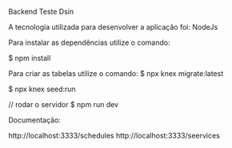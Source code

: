 Backend Teste Dsin

A tecnologia utilizada para desenvolver a aplicação foi:
NodeJs

Para instalar as dependências utilize o comando:

$ npm install

Para criar as tabelas utilize o comando:
$ npx knex migrate:latest

$ npx knex seed:run

// rodar o servidor
$ npm run dev


Documentação:

http://localhost:3333/schedules
http://localhost:3333/seervices


